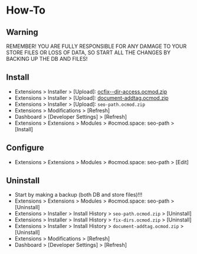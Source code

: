 # How-To

## Warning
REMEMBER! YOU ARE FULLY RESPONSIBLE FOR ANY DAMAGE TO YOUR STORE FILES OR LOSS OF DATA, SO START ALL THE CHANGES BY BACKING UP THE DB AND FILES!

## Install
* Extensions > Installer > [Upload]: [ocfix--dir-access.ocmod.zip](https://github.com/ocmod-space/ocmod-ocfix/raw/main/addons/dir-access/zip/ocfix--dir-access.ocmod.zip)
* Extensions > Installer > [Upload]: [document-addtag.ocmod.zip](https://github.com/ocmod-space/ocmod-document-addtag/raw/main/module/zip/document-addtag.ocmod.zip)
* Extensions > Installer > [Upload]: `seo-path.ocmod.zip`
* Extensions > Modifications > [Refresh]
* Dashboard > [Developer Settings] > [Refresh]
* Extensions > Extensions > Modules > #ocmod.space: seo-path > [Install]

## Configure
* Extensions > Extensions > Modules > #ocmod.space: seo-path > [Edit]

## Uninstall
* Start by making a backup (both DB and store files)!!!
* Extensions > Extensions > Modules > #ocmod.space: seo-path > [Uninstall]
* Extensions > Installer > Install History > `seo-path.ocmod.zip` > [Uninstall]
* Extensions > Installer > Install History > `fix-dirs.ocmod.zip` > [Uninstall]
* Extensions > Installer > Install History > `document-addtag.ocmod.zip` > [Uninstall]
* Extensions > Modifications > [Refresh]
* Dashboard > [Developer Settings] > [Refresh]
